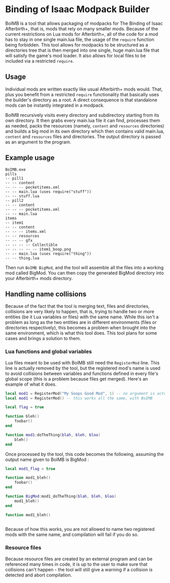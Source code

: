 # Binding of Isaac Modpack Builder

BoIMB is a tool that allows packaging of modpacks for The Binding of Isaac Afterbirth+, that is, mods that rely on many smaller mods.
Because of the current restrictions on Lua mods for Afterbirth+, all of the code for a mod has to stay in one single main.lua file, the usage
of the `require` function being forbidden. This tool allows for modpacks to be structured as a directories tree that is then merged into one
single, huge main.lua file that will satisfy the game's mod loader. It also allows for local files to be included via a restricted `require`.

## Usage

Individual mods are written exactly like usual Afterbirth+ mods would. That, plus you benefit from a restricted `require` functionality that
basically uses the builder's directory as a root. A direct consequence is that standalone mods can be instantly integrated in a modpack.

BoIMB recursively visits every directory and subdirectory starting from its own directory. It then grabs every main.lua file it can find,
processes them as needed, packs the resources (namely, `content` and `resources` directories) and builds a big mod in its own directory which then
contains valid main.lua, `content` and `resources` files and directories. The output directory is passed as an argument to the program.

## Example usage

```
BoIMB.exe
pills
-- pill1
-- -- content
-- -- -- pocketitems.xml
-- -- main.lua (uses require("stuff"))
-- -- stuff.lua
-- pill2
-- -- content
-- -- -- pocketitems.xml
-- -- main.lua
items
-- item1
-- -- content
-- -- -- items.xml
-- -- resources
-- -- -- gfx
-- -- -- -- Collectible
-- -- -- -- -- item1_boop.png
-- -- main.lua (uses require("thing"))
-- -- thing.lua
```

Then run `BoIMB BigMod`, and the tool will assemble all the files into a working mod called BigMod. You can then copy the generated BigMod directory
into your Afterbirth+ mods directory.

## Handling name collisions

Because of the fact that the tool is merging text, files and directories, collisions are very likely to happen, that is, trying to handle two or more
entities (be it Lua variables or files) with the same name. While this isn't a problem as long as the two entities are in different environments
(files or directories respectively), this becomes a problem when brought into the same environment, which is what this tool does. This tool plans for
some cases and brings a solution to them.

### Lua functions and global variables

Lua files meant to be used with BoIMB still need the `RegisterMod` line. This line is actually removed by the tool, but the registered mod's name is
used to avoid collisions between variables and functions defined in every file's global scope (this is a problem because files get merged). Here's an
example of what it does.

```Lua
local mod1 = RegisterMod("My Soops Good Mod", 1) -- no argument is actually necessary
local mod1 = RegisterMod() -- this works all the same, with BoIMB

local flag = true

function bleh()
	foobar()
end

function mod1:doTheThing(blah, bleh, bloo)
	bleh()
end
```
Once processed by the tool, this code becomes the following, assuming the output name given to BoIMB is BigMod :
```Lua
local mod1_flag = true

function mod1_bleh()
	foobar()
end

function BigMod:mod1_doTheThing(blah, bleh, bloo)
	mod1_bleh()
end

function mod1_bleh()
	
```
Because of how this works, you are not allowed to name two registered mods with the same name, and compilation will fail if you do so.

### Resource files

Because resource files are created by an external program and can be referenced many times in code, it is up to the user to make sure that collisions
can't happen - the tool will still give a warning if a collision is detected and abort compilation.